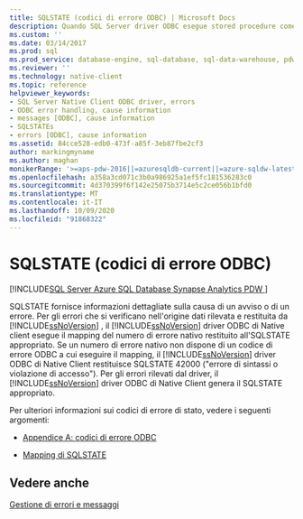 ```yaml
---
title: SQLSTATE (codici di errore ODBC) | Microsoft Docs
description: Quando SQL Server driver ODBC esegue stored procedure come stored procedure remote, la procedura può avere codici restituiti e parametri di output di tipo Integer.
ms.custom: ''
ms.date: 03/14/2017
ms.prod: sql
ms.prod_service: database-engine, sql-database, sql-data-warehouse, pdw
ms.reviewer: ''
ms.technology: native-client
ms.topic: reference
helpviewer_keywords:
- SQL Server Native Client ODBC driver, errors
- ODBC error handling, cause information
- messages [ODBC], cause information
- SQLSTATEs
- errors [ODBC], cause information
ms.assetid: 84cce528-edb0-473f-a85f-3eb87fbe2cf3
author: markingmyname
ms.author: maghan
monikerRange: '>=aps-pdw-2016||=azuresqldb-current||=azure-sqldw-latest||>=sql-server-2016||=sqlallproducts-allversions||>=sql-server-linux-2017||=azuresqldb-mi-current'
ms.openlocfilehash: a358a3cd071c3b0a986925a1ef5fc181536283c0
ms.sourcegitcommit: 4d370399f6f142e25075b3714e5c2ce056b1bfd0
ms.translationtype: MT
ms.contentlocale: it-IT
ms.lasthandoff: 10/09/2020
ms.locfileid: "91868322"
---
```

# <a name="sqlstate-odbc-error-codes"></a>SQLSTATE (codici di errore ODBC)
[!INCLUDE[SQL Server Azure SQL Database Synapse Analytics PDW ](../../includes/applies-to-version/sql-asdb-asdbmi-asa-pdw.md)]

  SQLSTATE fornisce informazioni dettagliate sulla causa di un avviso o di un errore. Per gli errori che si verificano nell'origine dati rilevata e restituita da [!INCLUDE[ssNoVersion](../../includes/ssnoversion-md.md)] , il [!INCLUDE[ssNoVersion](../../includes/ssnoversion-md.md)] driver ODBC di Native client esegue il mapping del numero di errore nativo restituito all'SQLSTATE appropriato. Se un numero di errore nativo non dispone di un codice di errore ODBC a cui eseguire il mapping, il [!INCLUDE[ssNoVersion](../../includes/ssnoversion-md.md)] driver ODBC di Native Client restituisce SQLSTATE 42000 ("errore di sintassi o violazione di accesso"). Per gli errori rilevati dal driver, il [!INCLUDE[ssNoVersion](../../includes/ssnoversion-md.md)] driver ODBC di Native Client genera il SQLSTATE appropriato.  
  
 Per ulteriori informazioni sui codici di errore di stato, vedere i seguenti argomenti:  
  
-   [Appendice A: codici di errore ODBC](../../odbc/reference/appendixes/appendix-a-odbc-error-codes.md)  
  
-   [Mapping di SQLSTATE](../../odbc/reference/develop-app/sqlstate-mappings.md)  
  
## <a name="see-also"></a>Vedere anche  
 [Gestione di errori e messaggi](../../relational-databases/native-client-odbc-error-messages/handling-errors-and-messages.md)  
  
